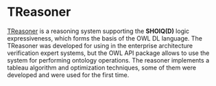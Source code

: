 # **TReasoner** #

[TReasoner](https://code.google.com/p/treasoner/wiki/TReasonerIntroduction) is a reasoning system supporting the **SHOIQ(D)** logic expressiveness, which forms the basis of the OWL DL language. The TReasoner was developed for using in the enterprise architecture verification expert systems, but the OWL API package allows to use the system for performing ontology operations. The reasoner implements a tableau algorithm and optimization techniques, some of them were developed and were used for the first time.